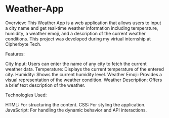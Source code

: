 # Weather-App

Overview:
This Weather App is a web application that allows users to input a city name and get real-time weather information including temperature, humidity, a weather emoji, and a description of the current weather conditions. This project was developed during my virtual internship at Cipherbyte Tech.

Features:

City Input: Users can enter the name of any city to fetch the current weather data.
Temperature: Displays the current temperature of the entered city.
Humidity: Shows the current humidity level.
Weather Emoji: Provides a visual representation of the weather condition.
Weather Description: Offers a brief text description of the weather.

Technologies Used:

HTML: For structuring the content.
CSS: For styling the application.
JavaScript: For handling the dynamic behavior and API interactions.
